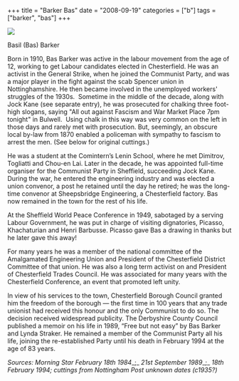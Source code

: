 +++
title = "Barker Bas"
date = "2008-09-19"
categories = ["b"]
tags = ["barker", "bas"]
+++

![](https://grahamstevenson.me.uk/wp-content/uploads/2008/09/barker-baz.jpg)

Basil (Bas) Barker

Born in 1910, Bas Barker was active in the labour movement from the age of 12, working to get Labour candidates elected in Chesterfield. He was an activist in the General Strike, when he joined the Communist Party, and was a major player in the fight against the scab Spencer union in Nottinghamshire. He then became involved in the unemployed workers' struggles of the 1930s.  Sometime in the middle of the decade, along with Jock Kane (see separate entry), he was prosecuted for chalking three foot-high slogans, saying "All out against Fascism and War Market Place 7pm tonight" in Bulwell.  Using chalk in this way was very common on the left in those days and rarely met with prosecution. But, seemingly, an obscure local by-law from 1870 enabled a policeman with sympathy to fascism to arrest the men. (See below for original cuttings.) 

He was a student at the Comintern’s Lenin School, where he met Dimitrov, Togliatti and Chou-en Lai. Later in the decade, he was appointed full-time organiser for the Communist Party in Sheffield, succeeding Jock Kane. During the war, he entered the engineering industry and was elected a union convenor, a post he retained until the day he retired; he was the long-time convenor at Sheepsbridge Engineering, a Chesterfield factory. Bas now remained in the town for the rest of his life.

At the Sheffield World Peace Conference in 1949, sabotaged by a serving Labour Government, he was put in charge of visiting dignatories, Picasso, Khachaturian and Henri Barbusse. Picasso gave Bas a drawing in thanks but he later gave this away!

For many years he was a member of the national committee of the Amalgamated Engineering Union and President of the Chesterfield District Committee of that union. He was also a long term activist on and President of Chesterfield Trades Council. He was associated for many years with the Chesterfield Conference, an event that promoted left unity.

In view of his services to the town, Chesterfield Borough Council granted him the freedom of the borough — the first time in 100 years that any trade unionist had received this honour and the only Communist to do so. The decision received widespread publicity. The Derbyshire County Council published a memoir on his life in 1989, “Free but not easy” by Bas Barker and Lynda Straker. He remained a member of the Communist Party all his life, joining the re-established Party until his death in February 1994 at the age of 83 years.

_Sources: Morning Star_ _February 18th 1984__;_ _21st September 1989__;_ _18th February 1994; cuttings from Nottingham Post unknown dates (c1935?)_
